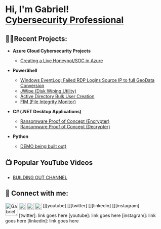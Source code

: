 <h1>Hi, I'm Gabriel! <br/> <a href="https://www.linkedin.com/in/gabriel-goz/">Cybersecurity Professional</a></h1>

<h2>👨‍💻Recent Projects:</h2>

- <b>Azure Cloud Cybersecurity Projects</b>
  - [Creating a Live Honeypot/SOC in Azure](https://github.com/njgabe/Azure.Cloud.SOC-Honeypot)

- <b>PowerShell</b>
  - [Windows EventLog: Failed RDP Logins Source IP to full GeoData Conversion](https://github.com/joshmadakor1/Sentinel-Lab)
  - [JWipe (Disk Wiping Utility)](willlinksoon)
  - [Active Directory Bulk User Creation](willlinksoon)
  - [FIM (File Integrity Monitor)](comingsoon)
- <b>C# (.NET Desktop Applications)</b>
  - [Ransomware Proof of Concept (Encrypter)](comingsoon)
  - [Ransomware Proof of Concept (Decrypter)](comingsoon)

- <b>Python</b>
  - [DEMO being built out)](LinkgGoesHere)

<h2>📺 Popular YouTube Videos</h2>

- [BUILDING OUT CHANNEL](LINKDSDGOESHERE)


<h2> 🤳 Connect with me:</h2>

[<img align="left" alt="GabrielGoz | YouTube" width="40px" src="https://cdn.jsdelivr.net/npm/simple-icons@v3/icons/youtube.svg" />][youtube]
[<img align="left" alt="GabrielGoz | Twitter" width="22px" src="https://cdn.jsdelivr.net/npm/simple-icons@v3/icons/twitter.svg" />][twitter]
[<img align="left" alt="GabrielGoz | LinkedIn" width="22px" src="https://cdn.jsdelivr.net/npm/simple-icons@v3/icons/linkedin.svg" />][linkedin]
[<img align="left" alt="GabrielGoz | Instagram" width="22px" src="https://cdn.jsdelivr.net/npm/simple-icons@v3/icons/instagram.svg" />][instagram]

[twitter]: link goes here
[youtube]: link goes here
[instagram]: link goes here
[linkedin]: link goes here

<!--
**joshmadakor1/joshmadakor1** is a ✨ _special_ ✨ repository because its `README.md` (this file) appears on your GitHub profile.

Here are some ideas to get you started:

- 🔭 I’m currently working on ...
- 🌱 I’m currently learning ...
- 👯 I’m looking to collaborate on ...
- 🤔 I’m looking for help with ...
- 💬 Ask me about ...
- 📫 How to reach me: ...
- 😄 Pronouns: ...
- ⚡ Fun fact: ...
-->

